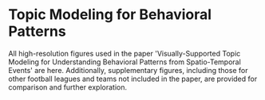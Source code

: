 # Topic Modeling for Behavioral Patterns
All high-resolution figures used in the paper 'Visually-Supported Topic Modeling for Understanding Behavioral Patterns from Spatio-Temporal Events' are here.  Additionally, supplementary figures, including those for other football leagues and teams not included in the paper, are provided for comparison and further exploration.
